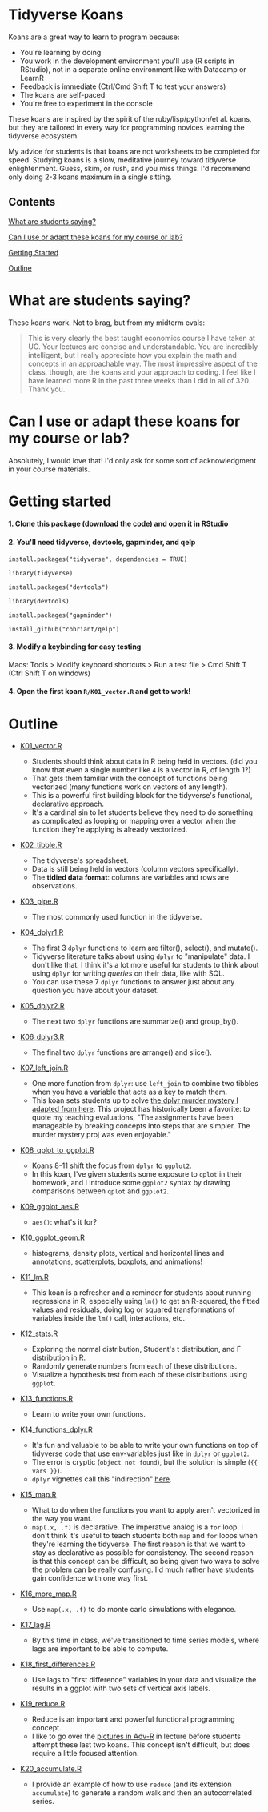 # Tidyverse Koans

Koans are a great way to learn to program because:

  - You're learning by doing
  - You work in the development environment you'll use (R scripts in RStudio), not in a separate online environment like with Datacamp or LearnR
  - Feedback is immediate (Ctrl/Cmd Shift T to test your answers)
  - The koans are self-paced
  - You're free to experiment in the console
  
These koans are inspired by the spirit of the ruby/lisp/python/et al. koans, but they are tailored in every way for programming novices learning the tidyverse ecosystem. 

My advice for students is that koans are not worksheets to be completed for speed. Studying koans is a slow, meditative journey toward tidyverse enlightenment. Guess, skim, or rush, and you miss things. I'd recommend only doing 2-3 koans maximum in a single sitting.

## Contents

[What are students saying?](https://github.com/cobriant/tidyverse_koans#what-are-students-saying)

[Can I use or adapt these koans for my course or lab?](https://github.com/cobriant/tidyverse_koans#can-I-use-or-adapt-these-koans-for-my-course-or-lab)

[Getting Started](https://github.com/cobriant/tidyverse_koans#getting-started)

[Outline](https://github.com/cobriant/tidyverse_koans#outline)

# What are students saying?

These koans work. Not to brag, but from my midterm evals:

> This is very clearly the best taught economics course I have taken at UO. Your lectures are concise and understandable. You are incredibly intelligent, but I really appreciate how you explain the math and concepts in an approachable way. The most impressive aspect of the class, though, are the koans and your approach to coding. I feel like I have learned more R in the past three weeks than I did in all of 320. Thank you.

# Can I use or adapt these koans for my course or lab?

Absolutely, I would love that! I'd only ask for some sort of acknowledgment in your course materials.

# Getting started

#### 1. Clone this package (download the code) and open it in RStudio

#### 2. You'll need tidyverse, devtools, gapminder, and qelp

`install.packages("tidyverse", dependencies = TRUE)`

`library(tidyverse)`

`install.packages("devtools")`

`library(devtools)`

`install.packages("gapminder")`

`install_github("cobriant/qelp")`

#### 3. Modify a keybinding for easy testing

Macs:
Tools > Modify keyboard shortcuts > Run a test file > Cmd Shift T (Ctrl Shift T on windows)

#### 4. Open the first koan `R/K01_vector.R` and get to work!

# Outline

- [K01_vector.R](https://github.com/cobriant/tidyverse_koans/blob/main/R/K01_vector.R)
  - Students should think about data in R being held in vectors. (did you know that even a single number like `4` is a vector in R, of length 1?)
  - That gets them familiar with the concept of functions being vectorized (many functions work on vectors of any length).
  - This is a powerful first building block for the tidyverse's functional, declarative approach.
  - It's a cardinal sin to let students believe they need to do something as complicated as looping or mapping over a vector when the function they're applying is already vectorized.
  
- [K02_tibble.R](https://github.com/cobriant/tidyverse_koans/blob/main/R/K02_tibble.R)
  - The tidyverse's spreadsheet.
  - Data is still being held in vectors (column vectors specifically).
  - The **tidied data format**: columns are variables and rows are observations.
  
- [K03_pipe.R](https://github.com/cobriant/tidyverse_koans/blob/main/R/K03_pipe.R)
  - The most commonly used function in the tidyverse.

- [K04_dplyr1.R](https://github.com/cobriant/tidyverse_koans/blob/main/R/K04_dplyr1.R)
  - The first 3 `dplyr` functions to learn are filter(), select(), and mutate().
  - Tidyverse literature talks about using `dplyr` to "manipulate" data. I don't like that. I think it's a lot more useful for students to think about using `dplyr` for writing *queries* on their data, like with SQL.
  - You can use these 7 `dplyr` functions to answer just about any question you have about your dataset.
 
- [K05_dplyr2.R](https://github.com/cobriant/tidyverse_koans/blob/main/R/K05_dplyr2.R)
  - The next two `dplyr` functions are summarize() and group_by().

- [K06_dplyr3.R](https://github.com/cobriant/tidyverse_koans/blob/main/R/K06_dplyr3.R)
  - The final two `dplyr` functions are arrange() and slice().

- [K07_left_join.R](https://github.com/cobriant/tidyverse_koans/blob/main/R/K07_left_join.R)
  - One more function from `dplyr`: use `left_join` to combine two tibbles when you have a variable that acts as a key to match them.
  - This koan sets students up to solve [the dplyr murder mystery I adapted from here](https://github.com/speegled/dplyrmurdermystery/). This project has historically been a favorite: to quote my teaching evaluations, "The assignments have been manageable by breaking concepts into steps that are simpler. The murder mystery proj was even enjoyable."

- [K08_qplot_to_ggplot.R](https://github.com/cobriant/tidyverse_koans/blob/main/R/K08_qplot_to_ggplot.R)
  - Koans 8-11 shift the focus from `dplyr` to `ggplot2`. 
  - In this koan, I've given students some exposure to `qplot` in their homework, and I introduce some `ggplot2` syntax by drawing comparisons between `qplot` and `ggplot2`.
  
- [K09_ggplot_aes.R](https://github.com/cobriant/tidyverse_koans/blob/main/R/K09_ggplot_aes.R)
  - `aes()`: what's it for?

- [K10_ggplot_geom.R](https://github.com/cobriant/tidyverse_koans/blob/main/R/K10_ggplot_geom.R)
  - histograms, density plots, vertical and horizontal lines and annotations, scatterplots, boxplots, and animations!

- [K11_lm.R](https://github.com/cobriant/tidyverse_koans/blob/main/R/K11_lm.R)
  - This koan is a refresher and a reminder for students about running regressions in R, especially using `lm()` to get an R-squared, the fitted values and residuals, doing log or squared transformations of variables inside the `lm()` call, interactions, etc.

- [K12_stats.R](https://github.com/cobriant/tidyverse_koans/blob/main/R/K12_stats.R)
  - Exploring the normal distribution, Student's t distribution, and F distribution in R.
  - Randomly generate numbers from each of these distributions.
  - Visualize a hypothesis test from each of these distributions using `ggplot`.

- [K13_functions.R](https://github.com/cobriant/tidyverse_koans/blob/main/R/K13_functions.R)
  - Learn to write your own functions.

- [K14_functions_dplyr.R](https://github.com/cobriant/tidyverse_koans/blob/main/R/K14_functions_dplyr.R)
  - It's fun and valuable to be able to write your own functions on top of tidyverse code that use env-variables just like in `dplyr` or `ggplot2`.
  - The error is cryptic (`object not found`), but the solution is simple (`{{ vars }}`).
  - `dplyr` vignettes call this "indirection" [here](https://cran.r-project.org/web/packages/dplyr/vignettes/programming.html).

- [K15_map.R](https://github.com/cobriant/tidyverse_koans/blob/main/R/K15_map.R)
  - What to do when the functions you want to apply aren't vectorized in the way you want.
  - `map(.x, .f)` is declarative. The imperative analog is a `for` loop. I don't think it's useful to teach students both `map` and `for` loops when they're learning the tidyverse. The first reason is that we want to stay as declarative as possible for consistency. The second reason is that this concept can be difficult, so being given two ways to solve the problem can be really confusing. I'd much rather have students gain confidence with one way first.

- [K16_more_map.R](https://github.com/cobriant/tidyverse_koans/blob/main/R/K16_more_map.R)
  - Use `map(.x, .f)` to do monte carlo simulations with elegance.

- [K17_lag.R](https://github.com/cobriant/tidyverse_koans/blob/main/R/K17_lag.R)
  - By this time in class, we've transitioned to time series models, where lags are important to be able to compute.

- [K18_first_differences.R](https://github.com/cobriant/tidyverse_koans/blob/main/R/K18_first_differences.R)
  - Use lags to "first difference" variables in your data and visualize the results in a ggplot with two sets of vertical axis labels.

- [K19_reduce.R](https://github.com/cobriant/tidyverse_koans/blob/main/R/K19_reduce.R)
  - Reduce is an important and powerful functional programming concept.
  - I like to go over the [pictures in Adv-R](https://adv-r.hadley.nz/functionals.html#reduce) in lecture before students attempt these last two koans. This concept isn't difficult, but does require a little focused attention.

- [K20_accumulate.R](https://github.com/cobriant/tidyverse_koans/blob/main/R/K20_accumulate.R)
  - I provide an example of how to use `reduce` (and its extension `accumulate`) to generate a random walk and then an autocorrelated series.
